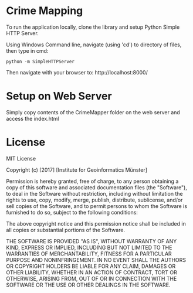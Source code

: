 # Crime Mapping

To run the application locally, clone the library and setup Python Simple HTTP Server.

Using Windows Command line, navigate (using 'cd') to directory of files, then type in cmd:

`python -m SimpleHTTPServer `

Then navigate with your browser to: http://localhost:8000/

# Setup on Web Server

Simply copy contents of the CrimeMapper folder on the web server and access the index.html 

# License 

MIT License

Copyright (c) [2017] [Institute for Geoinformatics Münster]

Permission is hereby granted, free of charge, to any person obtaining a copy
of this software and associated documentation files (the "Software"), to deal
in the Software without restriction, including without limitation the rights
to use, copy, modify, merge, publish, distribute, sublicense, and/or sell
copies of the Software, and to permit persons to whom the Software is
furnished to do so, subject to the following conditions:

The above copyright notice and this permission notice shall be included in all
copies or substantial portions of the Software.

THE SOFTWARE IS PROVIDED "AS IS", WITHOUT WARRANTY OF ANY KIND, EXPRESS OR
IMPLIED, INCLUDING BUT NOT LIMITED TO THE WARRANTIES OF MERCHANTABILITY,
FITNESS FOR A PARTICULAR PURPOSE AND NONINFRINGEMENT. IN NO EVENT SHALL THE
AUTHORS OR COPYRIGHT HOLDERS BE LIABLE FOR ANY CLAIM, DAMAGES OR OTHER
LIABILITY, WHETHER IN AN ACTION OF CONTRACT, TORT OR OTHERWISE, ARISING FROM,
OUT OF OR IN CONNECTION WITH THE SOFTWARE OR THE USE OR OTHER DEALINGS IN THE
SOFTWARE.
